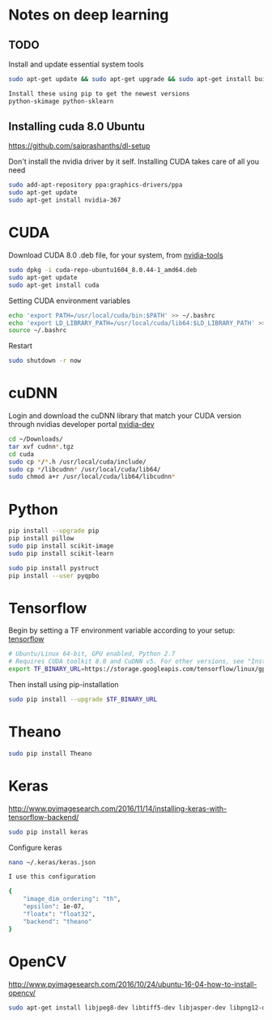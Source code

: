 # Notes on deep learning #


## TODO ##

Install and update essential system tools
```bash
sudo apt-get update && sudo apt-get upgrade && sudo apt-get install build-essential cmake g++ gfortran git pkg-config software-properties-common wget python-dev python-pip python-numpy python-scipy python-nose python-h5py python-matplotlib python-pandas python-sympy python-pygments python-sphinx python-setuptools python-cvxopt libatlas-dev

Install these using pip to get the newest versions
python-skimage python-sklearn
```

## Installing cuda 8.0 Ubuntu ##

https://github.com/saiprashanths/dl-setup

Don't install the nvidia driver by it self. Installing CUDA takes care of all you need
```bash
sudo add-apt-repository ppa:graphics-drivers/ppa
sudo apt-get update
sudo apt-get install nvidia-367
```

# CUDA
Download CUDA 8.0 .deb file, for your system, from [nvidia-tools](https://developer.nvidia.com/cuda-toolkit)
```bash
sudo dpkg -i cuda-repo-ubuntu1604_8.0.44-1_amd64.deb
sudo apt-get update
sudo apt-get install cuda
```
Setting CUDA environment variables
```bash
echo 'export PATH=/usr/local/cuda/bin:$PATH' >> ~/.bashrc
echo 'export LD_LIBRARY_PATH=/usr/local/cuda/lib64:$LD_LIBRARY_PATH' >> ~/.bashrc
source ~/.bashrc
```
Restart
```bash
sudo shutdown -r now
```

# cuDNN
Login and download the cuDNN library that match your CUDA version through nvidias developer portal [nvidia-dev](https://developer.nvidia.com/cudnn)
```bash
cd ~/Downloads/
tar xvf cudnn*.tgz
cd cuda
sudo cp */*.h /usr/local/cuda/include/
sudo cp */libcudnn* /usr/local/cuda/lib64/
sudo chmod a+r /usr/local/cuda/lib64/libcudnn*
```


# Python
```bash
pip install --upgrade pip
pip install pillow
sudo pip install scikit-image
sudo pip install scikit-learn

sudo pip install pystruct
pip install --user pyqpbo
```


# Tensorflow
Begin by setting a TF environment variable according to your setup: [tensorflow](https://www.tensorflow.org/versions/r0.12/get_started/os_setup.html#pip-installation)
```bash
# Ubuntu/Linux 64-bit, GPU enabled, Python 2.7
# Requires CUDA toolkit 8.0 and CuDNN v5. For other versions, see "Installing from sources" below.
export TF_BINARY_URL=https://storage.googleapis.com/tensorflow/linux/gpu/tensorflow_gpu-0.12.0rc0-cp27-none-linux_x86_64.whl
```

Then install using pip-installation
```bash
sudo pip install --upgrade $TF_BINARY_URL
```
# Theano
```bash
sudo pip install Theano
```

# Keras
http://www.pyimagesearch.com/2016/11/14/installing-keras-with-tensorflow-backend/
```bash
sudo pip install keras
```

Configure keras
```bash
nano ~/.keras/keras.json

I use this configuration

{
    "image_dim_ordering": "th", 
    "epsilon": 1e-07, 
    "floatx": "float32", 
    "backend": "theano"
}


```

# OpenCV
http://www.pyimagesearch.com/2016/10/24/ubuntu-16-04-how-to-install-opencv/
```bash
sudo apt-get install libjpeg8-dev libtiff5-dev libjasper-dev libpng12-dev libavcodec-dev libavformat-dev libswscale-dev libv4l-dev libxvidcore-dev libx264-dev libgtk-3-dev libatlas-base-dev gfortran python2.7-dev python3.5-dev
```

